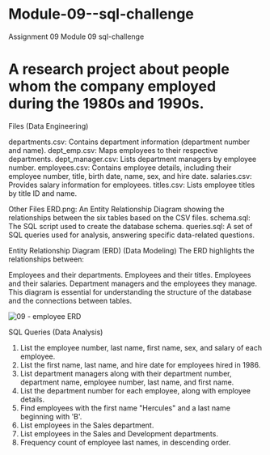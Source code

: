 # Module-09--sql-challenge
Assignment 09 Module 09 sql-challenge
# A research project about people whom the company employed during the 1980s and 1990s. 

Files (Data Engineering)

departments.csv: Contains department information (department number and name).
dept_emp.csv: Maps employees to their respective departments.
dept_manager.csv: Lists department managers by employee number.
employees.csv: Contains employee details, including their employee number, title, birth date, name, sex, and hire date.
salaries.csv: Provides salary information for employees.
titles.csv: Lists employee titles by title ID and name.

Other Files
ERD.png: An Entity Relationship Diagram showing the relationships between the six tables based on the CSV files.
schema.sql: The SQL script used to create the database schema.
queries.sql: A set of SQL queries used for analysis, answering specific data-related questions.

Entity Relationship Diagram (ERD) (Data Modeling)
The ERD highlights the relationships between:

Employees and their departments.
Employees and their titles.
Employees and their salaries.
Department managers and the employees they manage.
This diagram is essential for understanding the structure of the database and the connections between tables.

![09 - employee ERD](https://github.com/user-attachments/assets/c4a86080-0fa8-4fa7-819a-0b1741454d35)


SQL Queries (Data Analysis)
1. List the employee number, last name, first name, sex, and salary of each employee.
2. List the first name, last name, and hire date for employees hired in 1986.
3. List department managers along with their department number, department name, employee number, last name, and first name.
4. List the department number for each employee, along with employee details.
5. Find employees with the first name "Hercules" and a last name beginning with 'B'.
6. List employees in the Sales department.
7. List employees in the Sales and Development departments.
8. Frequency count of employee last names, in descending order.
